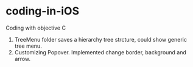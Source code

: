 coding-in-iOS
=============

Coding with objective C

1. TreeMenu folder saves a hierarchy tree strcture, could show generic tree menu.
2. Customizing Popover. Implemented change border, background and arrow.

